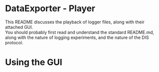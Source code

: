 DataExporter - Player
=========

This README discusses the playback of logger files, along with their attached GUI.  
You should probably first read and understand the standard README.md, along with the nature of logging experiments, 
and the nature of the DIS protocol.  

Using the GUI
======
